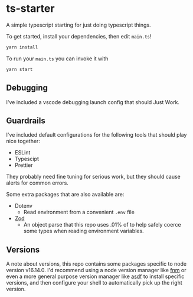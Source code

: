 # ts-starter

A simple typescript starting for just doing typescript things.

To get started, install your dependencies, then edit `main.ts`!

```sh
yarn install
```

To run your `main.ts` you can invoke it with

```sh
yarn start
```

## Debugging

I've included a vscode debugging launch config that should Just Work.

## Guardrails

I've included default configurations for the following tools that should play nice together:

- ESLint
- Typescipt
- Prettier

They probably need fine tuning for serious work, but they should cause alerts for common errors.

Some extra packages that are also available are:

- Dotenv
  - Read environment from a convenient `.env` file
- [Zod](https://zod.dev/)
  - An object parse that this repo uses .01% of to help safely coerce some types when reading environment variables.

## Versions

A note about versions, this repo contains some packages specific to node version v16.14.0. I'd recommend using a node version manager like [fnm](https://github.com/Schniz/fnm) or even a more general purpose version manager like [asdf](https://asdf-vm.com/) to install specific versions, and then configure your shell to automatically pick up the right version.
